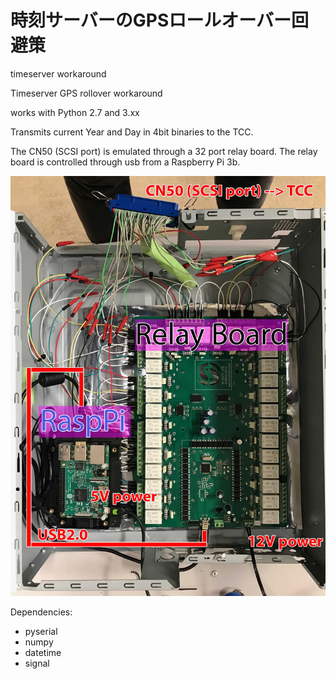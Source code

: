 # 時刻サーバーのGPSロールオーバー回避策
timeserver workaround

Timeserver GPS rollover workaround

works with Python 2.7 and 3.xx

Transmits current Year and Day in 4bit binaries to the TCC.

The CN50 (SCSI port) is emulated through a 32 port relay board. The relay board is controlled through usb from a Raspberry Pi 3b.


![Screenshot](tswa1.jpg)

Dependencies:

- pyserial
- numpy
- datetime
- signal 
